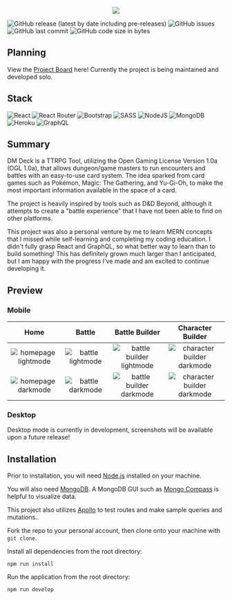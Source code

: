 <p align="center">
  <img src="https://user-images.githubusercontent.com/70721378/175779268-1660eb59-bc3c-4127-97e3-bb28673442c4.png">  
</p>

![GitHub release (latest by date including pre-releases)](https://img.shields.io/github/v/release/awidener3/dm-deck?include_prereleases)
![GitHub issues](https://img.shields.io/github/issues/awidener3/dm-deck)
![GitHub last commit](https://img.shields.io/github/last-commit/awidener3/dm-deck)
![GitHub code size in bytes](https://img.shields.io/github/languages/code-size/awidener3/dm-deck)


## Planning 

View the [Project Board](https://github.com/awidener3/dm-deck/projects/2) here! Currently the project is being maintained and developed solo.

## Stack

![React](https://img.shields.io/badge/react-%2320232a.svg?style=for-the-badge&logo=react&logoColor=%2361DAFB)
![React Router](https://img.shields.io/badge/React_Router-CA4245?style=for-the-badge&logo=react-router&logoColor=white)
![Bootstrap](https://img.shields.io/badge/bootstrap-%23563D7C.svg?style=for-the-badge&logo=bootstrap&logoColor=white)
![SASS](https://img.shields.io/badge/SASS-hotpink.svg?style=for-the-badge&logo=SASS&logoColor=white)
![NodeJS](https://img.shields.io/badge/node.js-6DA55F?style=for-the-badge&logo=node.js&logoColor=white)
![MongoDB](https://img.shields.io/badge/MongoDB-%234ea94b.svg?style=for-the-badge&logo=mongodb&logoColor=white)
![Heroku](https://img.shields.io/badge/heroku-%23430098.svg?style=for-the-badge&logo=heroku&logoColor=white)
![GraphQL](https://img.shields.io/badge/-GraphQL-E10098?style=for-the-badge&logo=graphql&logoColor=white)

## Summary

DM Deck is a TTRPG Tool, utilizing the Open Gaming License Version 1.0a (OGL 1.0a), that allows dungeon/game masters to run encounters and battles with an easy-to-use card system. The idea sparked from card games such as Pokémon, Magic: The Gathering, and Yu-Gi-Oh, to make the most important information available in the space of a card.

The project is heavily inspired by tools such as D&D Beyond, although it attempts to create a "battle experience" that I have not been able to find on other platforms.

This project was also a personal venture by me to learn MERN concepts that I missed while self-learning and completing my coding education. I didn't fully grasp React and GraphQL, so what better way to learn than to build something! This has definitely grown much larger than I anticipated, but I am happy with the progress I've made and am excited to continue developing it.

## Preview

### Mobile

| Home | Battle | Battle Builder | Character Builder |
|:----:|:------:|:--------------:|:-----------------:|
|![homepage lightmode](https://user-images.githubusercontent.com/70721378/177043301-762480ab-4d86-4222-b948-888830baff38.png)|![battle lightmode](https://user-images.githubusercontent.com/70721378/177043386-6d4c9a89-92d9-4ea0-9922-a3621db85487.png)|![battle builder lightmode](https://user-images.githubusercontent.com/70721378/177043401-59c2e6cf-ed4a-4503-83d6-8f980dfcac13.png)|![character builder darkmode](https://user-images.githubusercontent.com/70721378/177043442-ddcbaee7-9f36-4a85-b0d5-6deaa1303073.png)|
|![homepage darkmode](https://user-images.githubusercontent.com/70721378/177043333-013d6caa-8983-48d1-830a-2ace221f19c8.png)|![battle darkmode](https://user-images.githubusercontent.com/70721378/177043359-b0d0297d-88dd-49a1-838e-054486269ee9.png)|![battle builder darkmode](https://user-images.githubusercontent.com/70721378/177043415-ec82e611-8334-43ec-8ffa-1b6e2dd4c30d.png)|![character builder darkmode](https://user-images.githubusercontent.com/70721378/177043435-af51d3f9-a8e0-463f-b27e-4622b73ee34b.png)|

### Desktop

Desktop mode is currently in development, screenshots will be available upon a future release!

## Installation

Prior to installation, you will need [Node.js](https://nodejs.org/en/) installed on your machine. 

You will also need [MongoDB](https://www.mongodb.com/). A MongoDB GUI such as [Mongo Compass](https://www.mongodb.com/products/compass) is helpful to visualize data. 

This project also utilizes [Apollo](https://www.apollographql.com/) to test routes and make sample queries and mutations..

Fork the repo to your personal account, then clone onto your machine with `git clone`.

Install all dependencies from the root directory: 
```
npm run install
```

Run the application from the root directory:
```
npm run develop
```
